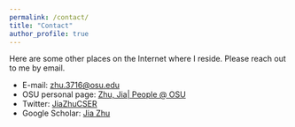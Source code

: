 ```yaml
---
permalink: /contact/
title: "Contact"
author_profile: true
---
```

Here are some other places on the Internet where I reside.
Please reach out to me by email.

* E-mail: zhu.3716@osu.edu
* OSU personal page: [Zhu, Jia| People @ OSU](https://people.engineering.osu.edu/people/zhu.3716)
* Twitter: [JiaZhuCSER](https://x.com/JiaZhuCSER)
* Google Scholar: [Jia Zhu](https://scholar.google.com/citations?user=hDfxr1XfeCUC&hl=en&oi=sra)


